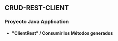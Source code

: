 ## CRUD-REST-CLIENT
### Proyecto Java Application
- #### "ClientRest" / Consumir los Métodos generados
 
    
